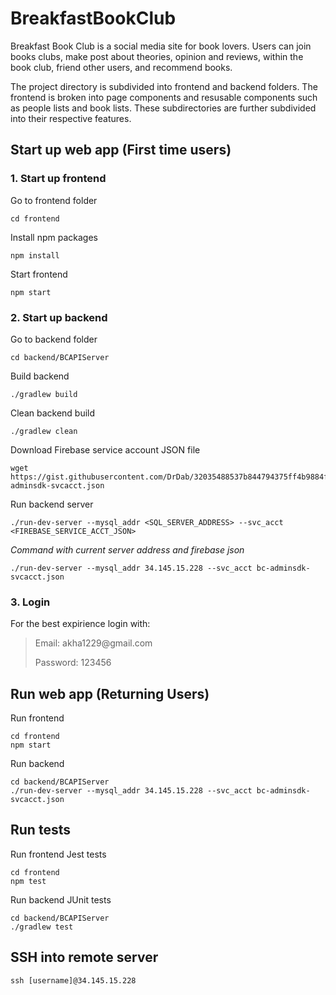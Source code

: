 # BreakfastBookClub

Breakfast Book Club is a social media site for book lovers. 
Users can join books clubs,
make post about theories, opinion and reviews, within the book club,
friend other users,
and recommend books.

The project directory is subdivided into frontend and backend folders. 
The frontend is broken into page components and resusable components such as people lists and book lists.
These subdirectories are further subdivided into their respective features.


## Start up web app (First time users)

### 1. Start up frontend

Go to frontend folder
```
cd frontend
```

Install npm packages
```
npm install 
```
Start frontend
```
npm start
```

### 2. Start up backend

Go to backend folder
```
cd backend/BCAPIServer
```

Build backend
```
./gradlew build
```

Clean backend build
```
./gradlew clean
```

Download Firebase service account JSON file
```
wget https://gist.githubusercontent.com/DrDab/32035488537b844794375ff4b9884ff5/raw/74001b8aa5f0c225dee943ab7c963e52421e3183/bc-adminsdk-svcacct.json
```

Run backend server
```
./run-dev-server --mysql_addr <SQL_SERVER_ADDRESS> --svc_acct <FIREBASE_SERVICE_ACCT_JSON>
```
_Command with current server address and firebase json_
```
./run-dev-server --mysql_addr 34.145.15.228 --svc_acct bc-adminsdk-svcacct.json
```


### 3. Login
For the best expirience login with: 
<blockquote>
Email: akha1229@gmail.com

Password: 123456
</blockquote>



## Run web app (Returning Users)
Run frontend
```
cd frontend
npm start
```
Run backend
```
cd backend/BCAPIServer
./run-dev-server --mysql_addr 34.145.15.228 --svc_acct bc-adminsdk-svcacct.json
```


## Run tests

Run frontend Jest tests
```
cd frontend
npm test
```

Run backend JUnit tests
```
cd backend/BCAPIServer
./gradlew test
```

## SSH into remote server
```
ssh [username]@34.145.15.228
```